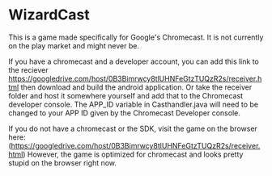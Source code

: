 WizardCast
==========

This is a game made specifically for Google's Chromecast. It is not currently on the play market and might never be.

If you have a chromecast and a developer account, you can add this link to the reciever https://googledrive.com/host/0B3Bimrwcy8tlUHNFeGtzTUQzR2s/receiver.html
then download and build the android application. Or take the receiver folder and host it somewhere yourself and add that to the Chromecast developer console.
The APP_ID variable in Casthandler.java will need to be changed to your APP ID given by the Chromecast Developer console.

If you do not have a chromecast or the SDK, visit the game on the browser here: (https://googledrive.com/host/0B3Bimrwcy8tlUHNFeGtzTUQzR2s/receiver.html)
However, the game is optimized for chromecast and looks pretty stupid on the browser right now.
